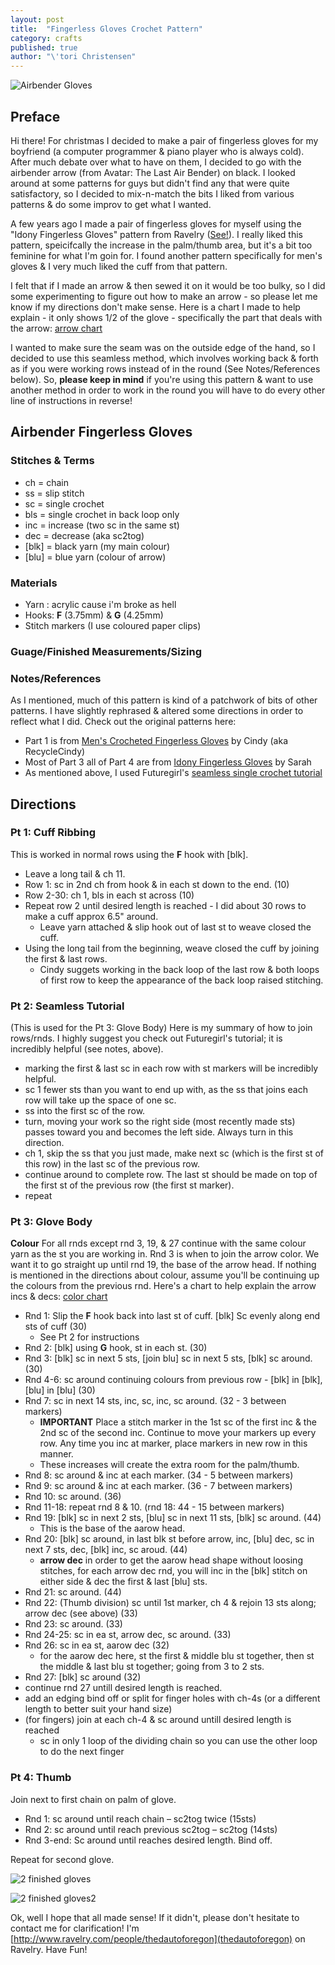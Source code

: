 ```yaml
---
layout: post
title:  "Fingerless Gloves Crochet Pattern"
category: crafts
published: true
author: "\'tori Christensen"
---
```


![Airbender Gloves](../../../../static/img/Posts/Gloves/gloves2.jpg)

## Preface

Hi there! For christmas I decided to make a pair of fingerless gloves for my boyfriend (a computer programmer & piano player who is always cold). After much debate over what to have on them, I decided to go with the airbender arrow (from Avatar: The Last Air Bender) on black. I looked around at some patterns for guys but didn't find any that were quite satisfactory, so I decided to mix-n-match the bits I liked from various patterns & do some improv to get what I wanted.

A few years ago I made a pair of fingerless gloves for myself using the "Idony Fingerless Gloves" pattern from Ravelry ([See!](http://www.ravelry.com/projects/thedautoforegon/idony-fingerless-gloves)). I really liked this pattern, speicifcally the increase in the palm/thumb area, but it's a bit too feminine for what I'm goin for. I found another pattern specifically for men's gloves & I very much liked the cuff from that pattern.

I felt that if I made an arrow & then sewed it on it would be too bulky, so I did some experimenting to figure out how to make an arrow - so please let me know if my directions don't make sense. Here is a chart I made to help explain - it only shows 1/2 of the glove - specifically the part that deals with the arrow: [arrow chart](../../../../static/img/Posts/Gloves/arrow-chart.png)

I wanted to make sure the seam was on the outside edge of the hand, so I decided to use this seamless method, which involves working back & forth as if you were working rows instead of in the round (See Notes/References below). So, **please keep in mind** if you're using this pattern & want to use another method in order to work in the round you will have to do every other line of instructions in reverse!

## Airbender Fingerless Gloves

### Stitches & Terms

* ch = chain
* ss = slip stitch
* sc = single crochet
* bls = single crochet in back loop only
* inc = increase (two sc in the same st)
* dec = decrease (aka sc2tog)
* [blk] = black yarn (my main colour)
* [blu] = blue yarn (colour of arrow)

### Materials

* Yarn : acrylic cause i'm broke as hell
* Hooks: **F** (3.75mm) & **G** (4.25mm)
* Stitch markers (I use coloured paper clips)

### Guage/Finished Measurements/Sizing

### Notes/References

As I mentioned, much of this pattern is kind of a patchwork of bits of other patterns. I have slightly rephrased & altered some directions in order to reflect what I did. Check out the original patterns here:
* Part 1 is from [Men's Crocheted Fingerless Gloves](http://www.myrecycledbags.com/2012/01/02/mens-crocheted-fingerless-gloves/) by Cindy (aka RecycleCindy)
* Most of Part 3 all of Part 4 are from [Idony Fingerless Gloves](http://www.ravelry.com/patterns/library/idony-fingerless-gloves) by Sarah
* As mentioned above, I used Futuregirl's [seamless single crochet tutorial](http://www.futuregirl.com/craft_blog/2009/1/tutorial-seamless-single-crochet-better.aspx)

## Directions

### Pt 1: Cuff Ribbing

This is worked in normal rows using the **F** hook with [blk].
- Leave a long tail & ch 11.
- Row 1: sc in 2nd ch from hook & in each st down to the end. (10)
- Row 2-30: ch 1, bls in each st across (10)
- Repeat row 2 until desired length is reached - I did about 30 rows to make a cuff approx 6.5" around.
  - Leave yarn attached & slip hook out of last st to weave closed the cuff.
- Using the long tail from the beginning, weave closed the cuff by joining the first & last rows.
  - Cindy suggets working in the back loop of the last row & both loops of first row to keep the appearance of the back loop raised stitching.

### Pt 2: Seamless Tutorial

(This is used for the Pt 3: Glove Body) Here is my summary of how to join rows/rnds. I highly suggest you check out Futuregirl's tutorial; it is incredibly helpful (see notes, above).
* marking the first & last sc in each row with st markers will be incredibly helpful.
* sc 1 fewer sts than you want to end up with, as the ss that joins each row will take up the space of one sc.
* ss into the first sc of the row.
* turn, moving your work so the right side (most recently made sts) passes toward you and becomes the left side. Always turn in this direction.
* ch 1, skip the ss that you just made, make next sc (which is the first st of this row) in the last sc of the previous row.
* continue around to complete row. The last st should be made on top of the first st of the previous row (the first st marker).
* repeat

### Pt 3: Glove Body

**Colour** For all rnds except rnd 3, 19, & 27 continue with the same colour yarn as the st you are working in. Rnd 3 is when to join the arrow color. We want it to go straight up until rnd 19, the base of the arrow head. If nothing is mentioned in the directions about colour, assume you'll be continuing up the colours from the previous rnd.
Here's a chart to help explain the arrow incs & decs: [color chart](../../../../static/img/Posts/Gloves/arrow-chart.png)

- Rnd 1: Slip the **F** hook back into last st of cuff. [blk] Sc evenly along end sts of cuff (30)
  - See Pt 2 for instructions
- Rnd 2: [blk] using **G** hook, st in each st. (30)
- Rnd 3: [blk] sc in next 5 sts, [join blu] sc in next 5 sts, [blk] sc around. (30)
- Rnd 4-6: sc around continuing colours from previous row - [blk] in [blk], [blu] in [blu] (30)
- Rnd 7: sc in next 14 sts, inc, sc, inc, sc around. (32 - 3 between markers)
    - **IMPORTANT**  Place a stitch marker in the 1st sc of the first inc & the 2nd sc of the second inc. Continue to move your markers up every row. Any time you inc at marker, place markers in new row in this manner.
    - These increases will create the extra room for the palm/thumb.
- Rnd 8: sc around & inc at each marker. (34 - 5 between markers)
- Rnd 9: sc around & inc at each marker. (36 - 7 between markers)
- Rnd 10: sc around. (36)
- Rnd 11-18: repeat rnd 8 & 10. (rnd 18: 44 - 15 between markers)
- Rnd 19: [blk] sc in next 2 sts, [blu] sc in next 11 sts, [blk] sc around. (44)
  - This is the base of the aarow head.
- Rnd 20: [blk] sc around, in last blk st before arrow, inc, [blu] dec, sc in next 7 sts, dec, [blk] inc, sc aroud. (44)
  - **arrow dec** in order to get the aarow head shape without loosing stitches, for each arrow dec rnd, you will inc in the [blk] stitch on either side & dec the first & last [blu] sts.
- Rnd 21: sc around. (44)
- Rnd 22: (Thumb division) sc until 1st marker, ch 4 & rejoin 13 sts along; arrow dec (see above) (33)
- Rnd 23: sc around. (33)
- Rnd 24-25: sc in ea st, arrow dec, sc around. (33)
- Rnd 26: sc in ea st, aarow dec (32)
  - for the aarow dec here, st the first & middle blu st together, then st the middle & last blu st together; going from 3 to 2 sts.
- Rnd 27: [blk] sc around (32)
- continue rnd 27 untill desired length is reached.
- add an edging bind off or split for finger holes with ch-4s (or a different length to better suit your hand size)
- (for fingers) join at each ch-4 & sc around untill desired length is reached
  - sc in only 1 loop of the dividing chain so you can use the other loop to do the next finger

### Pt 4: Thumb
Join next to first chain on palm of glove.

- Rnd 1: sc around until reach chain – sc2tog twice (15sts)
- Rnd 2: sc around until reach previous sc2tog – sc2tog (14sts)
- Rnd 3-end: Sc around until reaches desired length. Bind off.

Repeat for second glove.

![2 finished gloves](../../../../static/img/Posts/Gloves/gloves1.jpg)

![2 finished gloves2](../../../../static/img/Posts/Gloves/gloves3.jpg)

Ok, well I hope that all made sense! If it didn't, please don't hesitate to contact me for clarification! I'm [http://www.ravelry.com/people/thedautoforegon](thedautoforegon) on Ravelry. Have Fun!
